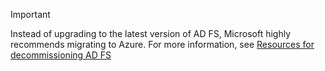 

> [!IMPORTANT]
> Instead of upgrading to the latest version of AD FS, Microsoft highly recommends migrating to Azure. 
> For more information, see [Resources for decommissioning AD FS](../../windowsserverdocs-pr/WindowsServerDocs/identity/ad-fs/ad-fs-decommission.md)

